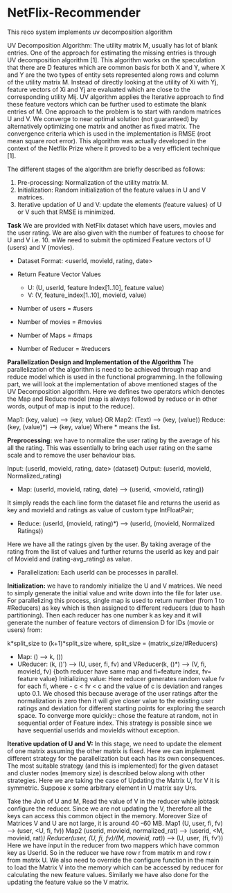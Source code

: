 NetFlix-Recommender
===================

This reco system implements uv decomposition algorithm

UV Decomposition Algorithm:
The utility matrix M, usually has lot of blank entries. One of the approach for estimating the missing entries is through UV decomposition algorithm [1]. This algorithm works on the speculation that there are D features which are common basis for both X and Y, where X and Y are the two types of entity sets represented along rows and column of the utility matrix M. 
Instead of directly looking at the utility of Xi with Yj, feature vectors of Xi and Yj are evaluated which are close to the corresponding utility Mij. UV algorithm applies the Iterative approach to find these feature vectors which can be further used to estimate the blank entries of M. One approach to the problem is to start with random matrices U and V. We converge to near optimal solution (not guaranteed) by
alternatively optimizing one matrix and another as fixed matrix. The convergence criteria which is
used in the implementation is RMSE (root mean square root error). This algorithm was actually
developed in the context of the Netflix Prize where it proved to be a very efficient technique [1].

The different stages of the algorithm are briefly described as follows:

1. Pre-processing: Normalization of the utility matrix M.
2. Initialization: Random initialization of the feature values in U and V matrices.
3. Iterative updation of U and V: update the elements (feature values) of U or V such that RMSE is minimized.

**Task**
We are provided with NetFlix dataset which have users, movies and the user rating. We are also
given with the number of features to choose for U and V i.e. 10. wWe need to submit the optimized
Feature vectors of U (users) and V (movies).

- Dataset Format: <userId, movieId, rating, date>
- Return Feature Vector Values

  * U: (U, userId, feature Index[1..10], feature value)
  * V: (V, feature_index[1..10], movieId, value)
  
- Number of users = #users
- Number of movies = #movies
- Number of Maps = #maps
- Number of Reducer = #reducers

**Parallelization Design and Implementation of the Algorithm**
The parallelization of the algorithm is need to be achieved through map and reduce model which is used in the functional programming. In the following part, we will look at the implementation of above mentioned stages of the UV Decomposition algorithm. Here we defines two operators which denotes the Map and Reduce model (map is always followed by reduce or in other words, output of map is input to the reduce).

Map1: (key, value) --> (key, value) OR Map2: (Text) --> (key, (value))
Reduce: (key, (value)*) --> (key, value)
Where * means the list.

**Preprocessing:** we have to normalize the user rating by the average of his all the rating. This was essentially to bring each user rating on the same scale and to remove the user behaviour bias.

Input: (userId, movieId, rating, date> (dataset)
Output: (userId, movieId, Normalized_rating)
  
* Map: (userId, movieId, rating, date) --> (userid, <movieId, rating))

It simply reads the each line form the dataset file and returns the userid as key and movieId
and ratings as value of custom type IntFloatPair;

* Reduce: (userId, (movieId, rating)*) --> (userId, (movieId, Normalized Ratings))

Here we have all the ratings given by the user. By taking average of the rating from the list of
values and further returns the userId as key and pair of MovieId and (rating-avg_rating) as
value.

* Parallelization: Each userId can be processes in parallel.
  
**Initialization:** we have to randomly initialize the U and V matrices. We need to simply generate the initial value and write down into the file for later use. For parallelizing this process, single map is used to return number (from 1 to #Reducers) as key which is then assigned to different reducers (due to hash partitioning). Then each reducer has one number k as key and it will generate the number of feature vectors of dimension D for IDs (movie or users) from:

  k*split_size to (k+1)*split_size
  where, split_size = (matrix_size/#Reducers)
  
* Map: () --> k, ())
* UReducer: (k, ()') --> (U, user, fi, fv) and VReducer(k, ()*) --> (V, fi, movieId, fv) {both
reducer have same map and fi=feature index, fv= feature value}
Initializing value: Here reducer generates random value fv for each fi, where - c < fv < c and the
value of c is deviation and ranges upto 0.1. We chosed this because average of the user ratings
after the normalization is zero then it will give closer value to the existing user ratings and
deviation for different starting points for exploring the search space.
To converge more quickly:: chose the feature at random, not in sequential order of Feature
index. This strategy is possible since we have sequential userIds and movieIds without exception.

**Iterative updation of U and V:** In this stage, we need to update the element of one matrix assuming the other matrix is fixed. Here we can implement different strategy for the parallelization but each has its own consequences. The most suitable strategy (and this is implemented) for the given dataset and cluster nodes (memory size) is described below along with other strategies. Here we are taking the case of Updating the Matrix U, for V it is symmetric. Suppose x some
arbitrary element in U matrix say Urs.

Take the Join of U and M, Read the value of V in the reducer while jobtask configure the reducer. Since we are not updating the V, therefore all the keys can access this common object in the memory. Moreover Size of Matrices V and U are not large, it is around 40 -60 MB.
Map1 (U, user, fi, fv) --> (user, <U, fi, fv))
Map2 (userid, movieid, normalized_rat) --> (userid, <M, movieid, rat)*)
Reducer(user, (U, fi, fv)/(M, movieid, rat)*) --> (U, user, (fi, fv’))
Here we have input in the reducer from two mappers which have common key as UserId. So in the reducer we have row r from matrix m and row r from matrix U. We also need to override the configure function in the main to load the Matrix V into the memory which can be accessed by reducer for calculating the new feature values.
Similarly we have also done for the updating the feature value so the V matrix.






